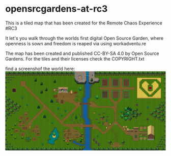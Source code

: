 # opensrcgardens-at-rc3

This is a tiled map that has been created for the Remote Chaos Experience #RC3 

It let's you walk through the worlds first digital Open Source Garden, where openness is sown and freedom is reaped via using workadventu.re

The map has been created and published CC-BY-SA 4.0 by Open Source Gardens. For the tiles and their licenses check the COPYRIGHT.txt

find a screenshof the world here:
![OSGarden Map](Images/2020-rc3-open-source-garden-map.jpg) 
